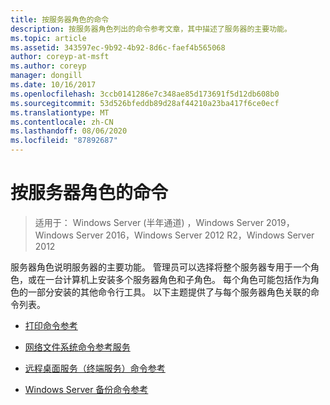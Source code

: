 ```yaml
---
title: 按服务器角色的命令
description: 按服务器角色列出的命令参考文章，其中描述了服务器的主要功能。
ms.topic: article
ms.assetid: 343597ec-9b92-4b92-8d6c-faef4b565068
author: coreyp-at-msft
ms.author: coreyp
manager: dongill
ms.date: 10/16/2017
ms.openlocfilehash: 3ccb0141286e7c348ae85d173691f5d12db608b0
ms.sourcegitcommit: 53d526bfeddb89d28af44210a23ba417f6ce0ecf
ms.translationtype: MT
ms.contentlocale: zh-CN
ms.lasthandoff: 08/06/2020
ms.locfileid: "87892687"
---
```

# <a name="commands-by-server-role"></a>按服务器角色的命令

> 适用于： Windows Server (半年通道) ，Windows Server 2019，Windows Server 2016，Windows Server 2012 R2，Windows Server 2012

服务器角色说明服务器的主要功能。 管理员可以选择将整个服务器专用于一个角色，或在一台计算机上安装多个服务器角色和子角色。 每个角色可能包括作为角色的一部分安装的其他命令行工具。 以下主题提供了与每个服务器角色关联的命令列表。

- [打印命令参考](print-command-reference.md)

- [网络文件系统命令参考服务](services-for-network-file-system-command-reference.md)

- [远程桌面服务（终端服务）命令参考](remote-desktop-services-terminal-services-command-reference.md)

- [Windows Server 备份命令参考](windows-server-backup-command-reference.md)
